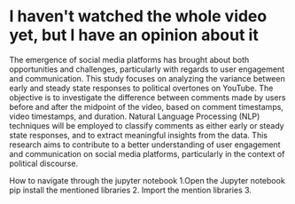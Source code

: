 # I haven't watched the whole video yet, but I have an opinion about it
The emergence of social media platforms has brought about both opportunities and challenges, particularly with regards to user engagement and communication. This study focuses on analyzing the variance between early and steady state responses to political overtones on YouTube. The objective is to investigate the difference between comments made by users before and after the midpoint of the video, based on comment timestamps, video timestamps, and duration. Natural Language Processing (NLP) techniques will be employed to classify comments as either early or steady state responses, and to extract meaningful insights from the data. This research aims to contribute to a better understanding of user engagement and communication on social media platforms, particularly in the context of political discourse.




How to navigate through the jupyter notebook
1.Open the Jupyter notebook pip install the mentioned libraries
2. Import the mention libraries
3. 









